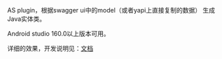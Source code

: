AS plugin，根据swagger ui中的model（或者yapi上直接复制的数据） 生成Java实体类。

Android studio 160.0以上版本可用。

详细的效果，开发说明见：[文档](https://aiyayin.github.io/2020/IDEA%20Plugin/)
